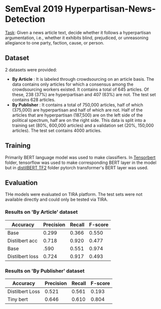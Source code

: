 # SemEval 2019 Hyperpartisan-News-Detection

[Task]: Given a news article text, decide whether it follows a hyperpartisan argumentation, i.e., whether it exhibits blind, prejudiced, or unreasoning allegiance to one party, faction, cause, or person.

## Dataset
2 datasets were provided:
* **By Article** : It is labeled through crowdsourcing on an article basis. The data contains only articles for which a consensus among the crowdsourcing workers existed. It contains a total of 645 articles. Of these, 238 (37%) are hyperpartisan and 407 (63%) are not. The test set contains 628 articles.
* **By Publisher** : It contains a total of 750,000 articles, half of which (375,000) are hyperpartisan and half of which are not. Half of the articles that are hyperpartisan (187,500) are on the left side of the political spectrum, half are on the right side. This data is split into a training set (80%, 600,000 articles) and a validation set (20%, 150,000 articles). The test set contains 4000 articles.
  
## Training
Primarily BERT language model was used to make classifiers.
In [Tensorbert] folder, tensorflow was used to make corresponding BERT layer in  the model but in [distilBERT TF2] folder pytorch transformer's BERT layer was used. 

## Evaluation
THe models were evaluated on TIRA platform. The test sets were not available directly and could only be tested via TIRA.

### Results on 'By Article' dataset
| Accuracy | Precision | Recall | F-score |
| ------ | ------ | ------ | ------ |
| Base | 0.299  | 0.366 | 0.550 | 0.440 |
|Distilbert acc | 0.718 | 0.920 | 0.477 | 0.628 |
|Base | .590  | 0.551 | 0.974 | 0.704 |
|Distilbert loss | 0.724  | 0.917 | 0.493 | 0.641 |

### Results on 'By Publisher' dataset
| Accuracy | Precision | Recall | F-score |
| ------ | ------ | ------ | ------ |
|Distilbert Loss | 0.521 | 0.561 | 0.193 | 0.287 |
|Tiny bert | 0.646 | 0.610 | 0.804 | 0.694 |





[Task]: <https://pan.webis.de/semeval19/semeval19-web/>
[Tensorbert]: <https://github.com/chaudhry1994harsh/NLP---Hyperpartisan-News-Detection/tree/master/TensorBert>
[distilBERT TF2]: <https://github.com/chaudhry1994harsh/NLP---Hyperpartisan-News-Detection/tree/master/distilBERT%20TF2>
